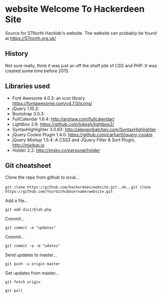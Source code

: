 # website Welcome To Hackerdeen Site
Source for 57North Hacklab's website.  The website can probably be found at https://57north.org.uk/

## History
Not sure really, think it was just an off the shelf pile of CSS and PHP.  It was created some time before 2015.

## Libraries used
* Font Awesome 4.0.3: an icon library https://fontawesome.com/v4.7.0/icons/
* jQuery 1.10.2:
* Bootstrap 3.0.3:
* FullCalendar 1.6.4: http://arshaw.com/fullcalendar/
* Lightbox 2.6: https://github.com/lokesh/lightbox2/
* SyntaxHighlighter 3.0.83: http://alexgorbatchev.com/SyntaxHighlighter
* jQuery Cookie Plugin 1.4.0: https://github.com/carhartl/jquery-cookie
* jQuery Mixitup 1.5.4: A CSS3 and JQuery Filter & Sort Plugin, http://mixitup.io
* Holder 2.2: http://imsky.co/personal/holder

## Git cheatsheet

Clone the repo from github to local...

`git clone https://github.com/hackerdeen/website.git`
...or...
`git clone https://github.com/YourGithubUsername/website.git`

Add a file...

`git add dist/blah.php`

Commit...

`git commit -m "updates"`

Commit...

`git commit -a -m "udates"`

Send updates to master...

`git push -u origin master`

Get updates from master...

`git fetch origin`

`git pull`

